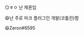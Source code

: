 😏ㅎㅇ 난 제론임

😄난 주로 마크 플러그인 개발(코틀린)함

😆Zeron#6595

<!---
ZeronDev/ZeronDev is a ✨ special ✨ repository because its `README.md` (this file) appears on your GitHub profile.
You can click the Preview link to take a look at your changes.
--->
